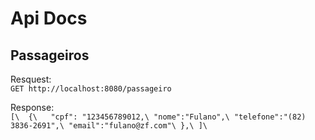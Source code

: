 # Api Docs

## Passageiros

Resquest:  
`GET http://localhost:8080/passageiro`  

Response:  
`
[\ 
  {\  
  "cpf": "123456789012,\
  "nome":"Fulano",\
  "telefone":"(82) 3836-2691",\
  "email":"fulano@zf.com"\
  },\
]\
`
